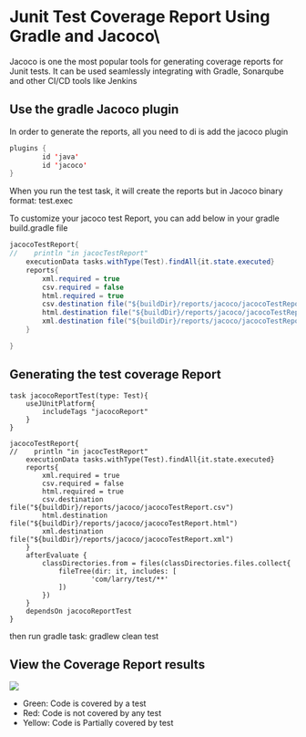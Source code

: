 # Junit Test Coverage Report Using Gradle and Jacoco\
Jacoco is one the most popular tools for generating coverage reports for Junit tests. It can be used seamlessly integrating with Gradle, Sonarqube and other CI/CD tools like Jenkins

## Use the gradle Jacoco plugin

In order to generate the reports, all you need to di is add the jacoco plugin

```java
plugins {
        id 'java'
        id 'jacoco'
}
```
When you run the test task, it will create the reports but in Jacoco binary format: test.exec

To customize your jacoco test Report, you can add below in your gradle build.gradle file

```java
jacocoTestReport{
//    println "in jacocTestReport"
    executionData tasks.withType(Test).findAll{it.state.executed}
    reports{
        xml.required = true
        csv.required = false
        html.required = true
        csv.destination file("${buildDir}/reports/jacoco/jacocoTestReport.csv")
        html.destination file("${buildDir}/reports/jacoco/jacocoTestReport.html")
        xml.destination file("${buildDir}/reports/jacoco/jacocoTestReport.xml")
    }

}
```

## Generating the test coverage Report

```
task jacocoReportTest(type: Test){
    useJUnitPlatform{
        includeTags "jacocoReport"
    }
}

jacocoTestReport{
//    println "in jacocTestReport"
    executionData tasks.withType(Test).findAll{it.state.executed}
    reports{
        xml.required = true
        csv.required = false
        html.required = true
        csv.destination file("${buildDir}/reports/jacoco/jacocoTestReport.csv")
        html.destination file("${buildDir}/reports/jacoco/jacocoTestReport.html")
        xml.destination file("${buildDir}/reports/jacoco/jacocoTestReport.xml")
    }
    afterEvaluate {
        classDirectories.from = files(classDirectories.files.collect{
            fileTree(dir: it, includes: [
                    'com/larry/test/**'
            ])
        })
    }
    dependsOn jacocoReportTest
}
```
then run gradle task: gradlew clean test

## View the Coverage Report results
![](./imgs/jacoco_report.png)

* Green: Code is covered by a test
* Red: Code is not covered by any test
* Yellow: Code is Partially covered by test
